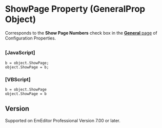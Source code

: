 # ShowPage Property (GeneralProp Object)

Corresponds to the **Show Page Numbers** check box in the
[**General** page](../../dlg/properties/general/index) of Configuration Properties.

## 

### \[JavaScript\]

```
b = object.ShowPage;
object.ShowPage = b;
```

### \[VBScript\]

```
b = object.ShowPage
object.ShowPage = b
```

## Version

Supported on EmEditor Professional Version 7.00 or later.
